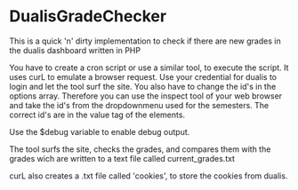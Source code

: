 # DualisGradeChecker
This is a quick 'n' dirty implementation to check if there are new grades in the dualis dashboard written in PHP

You have to create a cron script or use a similar tool, to execute the script. It uses curL to emulate a browser request. Use your credential for dualis to login and let the tool surf the site. You also have to change the id's in the options array. Therefore you can use the inspect tool of your web browser and take the id's from the dropdownmenu used for the semesters. The correct id's  are in the value tag of the elements. 

Use the $debug variable to enable debug output.

The tool surfs the site, checks the grades, and compares them with the grades wich are written to a text file called current_grades.txt

curL also creates a .txt file called 'cookies', to store the cookies from dualis.
